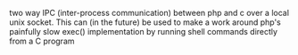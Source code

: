 two way IPC (inter-process communication) between php and c over a local unix socket. This can (in the future) be used to make a work around php's painfully slow exec() implementation by running shell commands directly from a C program
